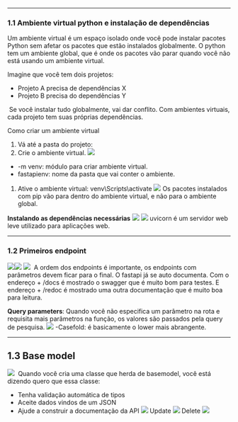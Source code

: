 
---
### **1.1 Ambiente virtual python e instalação de dependências**

Um ambiente virtual é um espaço isolado onde você pode instalar pacotes Python sem afetar os pacotes que estão instalados globalmente. O python tem um ambiente global, que é onde os pacotes vão parar quando você não está usando um ambiente virtual. 

Imagine que você tem dois projetos:
- Projeto A precisa de dependências X
- Projeto B precisa do dependências Y

 Se você instalar tudo globalmente, vai dar conflito. Com ambientes virtuais, cada projeto tem suas próprias dependências. 

Como criar um ambiente virtual
1. Vá até a pasta do projeto:
2. Crie o ambiente virtual.
![](https://lh7-rt.googleusercontent.com/docsz/AD_4nXfuMzGwoZtrxvhK2r5oIZsMlegP2guU4z8rD6kM84HAXdO24wAPevn17CBP5fK8otOMDdXp26aPC4YK-kWsBvtxiZUjw2rIlc7VJDs5gk71fACeAmrw2gAY4jV6AiGMsDpyrQu-bA?key=jnfZcvbkf1zKPUZCAbeT6ysv)
- -m venv: módulo para criar ambiente virtual.
- fastapienv: nome da pasta que vai conter o ambiente.
1. Ative o ambiente virtual: venv\Scripts\activate
![](https://lh7-rt.googleusercontent.com/docsz/AD_4nXenRIORk2DV0j6yATu8_aS3ozPd5_ZIvs9MhHDNt1-k1sob4vx2sSwM_8ki4Rfd4j5Qdsy5D4W6UtNzGuCTmyBb0sCE62M7So1n-CagJbLXkUVtsmqckaSaXOQS59IXfZt_CQhlig?key=jnfZcvbkf1zKPUZCAbeT6ysv)
Os pacotes instalados com pip vão para dentro do ambiente virtual, e não para o ambiente global.

**Instalando as dependências necessárias**
![](https://lh7-rt.googleusercontent.com/docsz/AD_4nXfYWqrxxvBno-GwkVwKYfDHcgI27Z6tzgzMqa3tCc6S_YZq8Zs0gbuFCKNkjkXzzpEr-RQIXsFkmsmTuU2QmGSeSbrqP4s8Q1kOtR3Vr1lVmxu4t6CNE6TADo9U8Yfdqy9NiIAWiw?key=jnfZcvbkf1zKPUZCAbeT6ysv)
![](https://lh7-rt.googleusercontent.com/docsz/AD_4nXfLOduxjHbWwqfVTZU_fWZlmM_SqO4YiRcNrJQXQ9hEsNKKa3zT22RaZ_ONvucylsIEEopqdKBxfzMLIotdmqzPGwGnHDTPtaO9BmyZl_K2vaM7eruV0Rp2lbwPTUIEwQIjE9ndWA?key=jnfZcvbkf1zKPUZCAbeT6ysv)
uvicorn é um servidor web leve utilizado para aplicações web.

___
### **1.2 Primeiros endpoint**

![](https://lh7-rt.googleusercontent.com/docsz/AD_4nXfaYFqZyyqftiYg6PVsOm4Z3a3jPynrPXEzuWvLwkq-4n2BNnBlq4NSdRUvs3BUEdu8vv-ZUeev_21NiKYIUUzLnc5HKzYW0f6KcxSnEdNT8A-CajvoiHmTo35Jn4SnKuxl59xE?key=jnfZcvbkf1zKPUZCAbeT6ysv)![](https://lh7-rt.googleusercontent.com/docsz/AD_4nXdLQNXR9Zx70G66GXfBt4OhswarzYvUOGy21Uo1ajt9FpxMLxFstdrLbVe3nJd6L-Brr164rMVBhzh4FUjRAc8s-F42tyERxC-D7Mdfm63blLOviG456OIssId0RAclabO1MQw-?key=jnfZcvbkf1zKPUZCAbeT6ysv)
![](https://lh7-rt.googleusercontent.com/docsz/AD_4nXdl0fmtWBWpZVhjF5el9-6FkF5WjD-ZW8TEbXEXam_-ccDeDRFlM-q_m27EWS50fAL_uxBAjiS0eNsP3oJ9xH__m7Kyq2D9bXtuedCq_sFmoZB3oid1y6_puD3ReMF1wk337LByig?key=jnfZcvbkf1zKPUZCAbeT6ysv)
 A ordem dos endpoints é importante, os endpoints com parâmetros devem ficar para o final. O fastapi já se auto documenta. Com o endereço + /docs é mostrado o swagger que é muito bom para testes. E endereço + /redoc é mostrado uma outra documentação que é muito boa para leitura.

**Query parameters**: Quando você não especifica um parâmetro na rota e requisita mais parâmetros na função, os valores são passados pela query de pesquisa.
![](https://lh7-rt.googleusercontent.com/docsz/AD_4nXdqIhdF9Kmq1_W0d9D2lfPLzRPMjmUcJjRuL32EaHOcuAayLLnnJZ2qazJt6RPQMPyvrsOJXsQDID2wIcgIQaWMNzgr7DInJBCFlp2QOwznTs-AsauoWEyfnkm_EyHK6HYzTFm67w?key=jnfZcvbkf1zKPUZCAbeT6ysv)
-Casefold: é basicamente o lower mais abrangente.

---
## **1.3 Base model** 
![](https://lh7-rt.googleusercontent.com/docsz/AD_4nXewQbVP7fqWa-W7Fd65dcE31yPqmPByAzkRwjKd5IVovMVzvqul0DhTSQPikjUCFtLfbNDZ9auVoyE4gumQUSsQPZ3pdOJeKZyvNb6lIFPjfn7JhXiyi0IJh7AzoLawhQWtvaBcDw?key=jnfZcvbkf1zKPUZCAbeT6ysv)
 Quando você cria uma classe que herda de basemodel, você está dizendo quero que essa classe:
- Tenha validação automática de tipos
- Aceite dados vindos de um JSON
- Ajude a construir a documentação da API
![](https://lh7-rt.googleusercontent.com/docsz/AD_4nXfeh3KwBQxfdz3GX51h3ZHR-rgkCLmXT7kD5QzZpeKt-HkZneS5_g_Tqekpq54xGgybAKNuFkzrV6N_LBJX-HOJ6nxT1A1udUglb8h9yjyUTVaOybJMBPOuW2tZKbeyksvA7vB5?key=jnfZcvbkf1zKPUZCAbeT6ysv)
Update
![](https://lh7-rt.googleusercontent.com/docsz/AD_4nXeeHvJtN9FPIgSBE0uric4hkSGJT748UfLrGf8qoTm4l6Nxe57uT8JkY98jQw4wCn0BXGVRxJdOtRtbFCHkwsURRHd3koYJa987J3uGnvXp3yXqzApkvPJPCwoBbpwmrz725WyG-Q?key=jnfZcvbkf1zKPUZCAbeT6ysv)
Delete
![](https://lh7-rt.googleusercontent.com/docsz/AD_4nXevwfj_ZBQHNK2a_Kn4AZi1VW0oNEGHYwt5ml008zVVkS0eLTwBbtuHAMDU6e4UDG2gASXrzszSanxSy9UQXyWYaENufX_J9o73XHUdi2g5U3I36Ge03UOzaccRhhhx_nknabWq?key=jnfZcvbkf1zKPUZCAbeT6ysv)

  
  
  
  
  
  
  
  
  
  
  
  
  